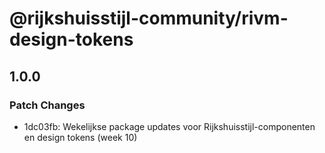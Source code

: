 # @rijkshuisstijl-community/rivm-design-tokens

## 1.0.0

### Patch Changes

- 1dc03fb: Wekelijkse package updates voor Rijkshuisstijl-componenten en design tokens (week 10)
